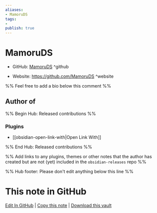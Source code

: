 ```yaml
---
aliases:
- MamoruDS
tags:
- 
publish: true
---
```


# MamoruDS

- GitHub: [MamoruDS](https://github.com/MamoruDS/) ^github
<!-- - Discord: `@` ^discord-->
- Website: <https://github.com/MamoruDS> ^website
<!-- - [[Publish sites|Publish site]]: ^publish-->

%% Feel free to add a bio below this comment %%


## Author of

%% Begin Hub: Released contributions %%
### Plugins
- [[obsidian-open-link-with|Open Link With]]

%% End Hub: Released contributions %%

%% Add links to any plugins, themes or other notes that the author has created but are not (yet) included in the `obsidian-releases` repo %%

<!--
### Unlisted plugins

- 
-->

<!--
### Others

- 
-->

<!--
## Sponsor this author

- [[GitHub sponsors]]: [Sponsor @MamoruDS on GitHub Sponsors](https://github.com/sponsors/MamoruDS) ^github-sponsor
- [[Buy me a coffee]]: ^buy-me-a-coffee
- [[PayPal]]: ^paypal
- [[Patreon]]: ^patreon

-->

<!--
## Follow this author

- [[YouTube Channels|On YouTube]]: ^youtube
- Twitter: ^twitter
- ...
-->

%% Hub footer: Please don't edit anything below this line %%

# This note in GitHub

<span class="git-footer">[Edit In GitHub](https://github.dev/obsidian-community/obsidian-hub/blob/main/01%20-%20Community/People/MamoruDS.md "git-hub-edit-note") | [Copy this note](https://raw.githubusercontent.com/obsidian-community/obsidian-hub/main/01%20-%20Community/People/MamoruDS.md "git-hub-copy-note") | [Download this vault](https://github.com/obsidian-community/obsidian-hub/archive/refs/heads/main.zip "git-hub-download-vault") </span>
